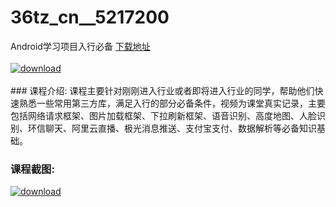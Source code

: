 # 36tz_cn__5217200
Android学习项目入行必备
[下载地址](http://www.36tz.cn/article/5217200 "下载地址")
<br/></br>[![download](http://36tz.cn/muke_img/2020_12_1-120-300x163.png "下载地址")](http://www.36tz.cn/article/5217200 "下载地址")
<br/></br>### 课程介绍:
课程主要针对刚刚进入行业或者即将进入行业的同学，帮助他们快速熟悉一些常用第三方库，满足入行的部分必备条件，视频为课堂真实记录，主要包括网络请求框架、图片加载框架、下拉刷新框架、语音识别、高度地图、人脸识别、环信聊天、阿里云直播、极光消息推送、支付宝支付、数据解析等必备知识基础。

### 课程截图:
[![download](http://36tz.cn/muke_img/2020_12_2-110.png "下载地址")](http://www.36tz.cn/article/5217200 "下载地址")
